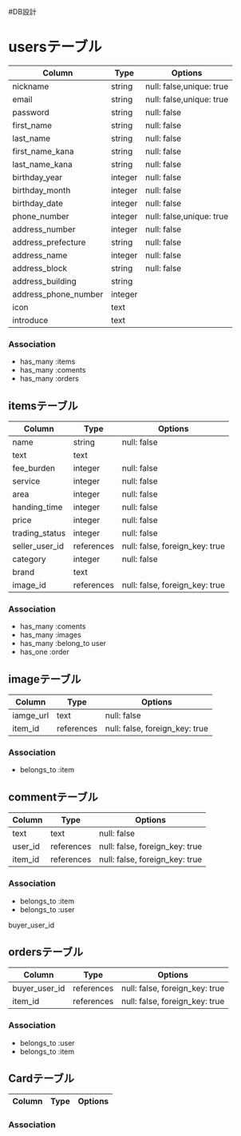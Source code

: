 #DB設計

# usersテーブル

|Column|Type|Options|
|------|----|-------|
|nickname|string|null: false,unique: true|
|email|string|null: false,unique: true|
|password|string|null: false|
|first_name|string|null: false|
|last_name|string|null: false|
|first_name_kana|string|null: false|
|last_name_kana|string|null: false|
|birthday_year|integer|null: false|
|birthday_month|integer|null: false|
|birthday_date|integer|null: false|
|phone_number|integer|null: false,unique: true|
|address_number|integer|null: false|
|address_prefecture|string|null: false|
|address_name|integer|null: false|
|address_block|string|null: false|
|address_building|string||
|address_phone_number|integer||
|icon|text||
|introduce|text||

### Association
- has_many :items
- has_many :coments
- has_many :orders


## itemsテーブル

|Column|Type|Options|
|------|----|-------|
|name|string|null: false|
|text|text||
|fee_burden|integer|null: false|
|service|integer|null: false|
|area|integer|null: false|
|handing_time|integer|null: false|
|price|integer|null: false|
|trading_status|integer|null: false|
|seller_user_id|references|null: false, foreign_key: true|
|category|integer|null: false|
|brand|text||
|image_id|references|null: false, foreign_key: true|

### Association
- has_many :coments
- has_many :images
- has_many :belong_to user
- has_one :order




## imageテーブル
|Column|Type|Options|
|------|----|-------|
|iamge_url|text|null: false|
|item_id|references|null: false, foreign_key: true|

### Association
- belongs_to :item


## commentテーブル

|Column|Type|Options|
|------|----|-------|
|text|text|null: false|
|user_id|references|null: false, foreign_key: true|
|item_id|references|null: false, foreign_key: true|

### Association
- belongs_to :item
- belongs_to :user

buyer_user_id

## ordersテーブル

|Column|Type|Options|
|------|----|-------|
|buyer_user_id|references|null: false, foreign_key: true|
|item_id|references|null: false, foreign_key: true|

### Association
- belongs_to :user
- belongs_to :item

## Cardテーブル

|Column|Type|Options|
|------|----|-------|

### Association